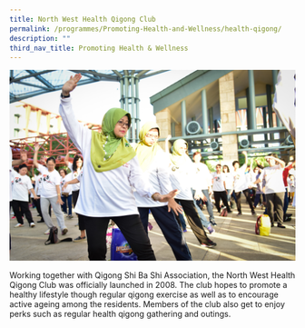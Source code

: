 ```yaml
---
title: North West Health Qigong Club
permalink: /programmes/Promoting-Health-and-Wellness/health-qigong/
description: ""
third_nav_title: Promoting Health & Wellness
---
```

<meta name="description" content="North West Health Qigong Club">

![](/images/Programmes/Promoting%20Health%20and%20Wellness/IMG080.jpg)

Working together with Qigong Shi Ba Shi Association, the North West Health Qigong Club was officially launched in 2008. The club hopes to promote a healthy lifestyle though regular qigong exercise as well as to encourage active ageing among the residents. Members of the club also get to enjoy perks such as regular health qigong gathering and outings.  
  